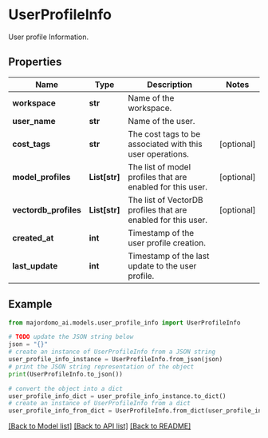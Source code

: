 # UserProfileInfo

User profile Information.

## Properties

Name | Type | Description | Notes
------------ | ------------- | ------------- | -------------
**workspace** | **str** | Name of the workspace. | 
**user_name** | **str** | Name of the user. | 
**cost_tags** | **str** | The cost tags to be associated with this user operations. | [optional] 
**model_profiles** | **List[str]** | The list of model profiles that are enabled for this user. | [optional] 
**vectordb_profiles** | **List[str]** | The list of VectorDB profiles that are enabled for this user. | [optional] 
**created_at** | **int** | Timestamp of the user profile creation. | 
**last_update** | **int** | Timestamp of the last update to the user profile. | 

## Example

```python
from majordomo_ai.models.user_profile_info import UserProfileInfo

# TODO update the JSON string below
json = "{}"
# create an instance of UserProfileInfo from a JSON string
user_profile_info_instance = UserProfileInfo.from_json(json)
# print the JSON string representation of the object
print(UserProfileInfo.to_json())

# convert the object into a dict
user_profile_info_dict = user_profile_info_instance.to_dict()
# create an instance of UserProfileInfo from a dict
user_profile_info_from_dict = UserProfileInfo.from_dict(user_profile_info_dict)
```
[[Back to Model list]](../README.md#documentation-for-models) [[Back to API list]](../README.md#documentation-for-api-endpoints) [[Back to README]](../README.md)


